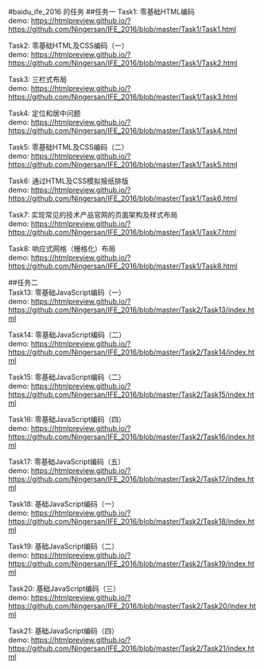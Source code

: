 #baidu_ife_2016 的任务
##任务一
Task1: 零基础HTML编码      
demo: https://htmlpreview.github.io/?https://github.com/Ningersan/IFE_2016/blob/master/Task1/Task1.html 

Task2: 零基础HTML及CSS编码（一）          
demo: https://htmlpreview.github.io/?https://github.com/Ningersan/IFE_2016/blob/master/Task1/Task2.html    

Task3: 三栏式布局         
demo: https://htmlpreview.github.io/?https://github.com/Ningersan/IFE_2016/blob/master/Task1/Task3.html   

Task4: 定位和居中问题          
demo: https://htmlpreview.github.io/?https://github.com/Ningersan/IFE_2016/blob/master/Task1/Task4.html     

Task5: 零基础HTML及CSS编码（二）        
demo: https://htmlpreview.github.io/?https://github.com/Ningersan/IFE_2016/blob/master/Task1/Task5.html     

Task6: 通过HTML及CSS模拟报纸排版       
demo: https://htmlpreview.github.io/?https://github.com/Ningersan/IFE_2016/blob/master/Task1/Task6.html     

Task7: 实现常见的技术产品官网的页面架构及样式布局         
demo: https://htmlpreview.github.io/?https://github.com/Ningersan/IFE_2016/blob/master/Task1/Task7.html                    

Task8: 响应式网格（栅格化）布局         
demo: https://htmlpreview.github.io/?https://github.com/Ningersan/IFE_2016/blob/master/Task1/Task8.html      

##任务二        
Task13: 零基础JavaScript编码（一）      
demo: https://htmlpreview.github.io/?https://github.com/Ningersan/IFE_2016/blob/master/Task2/Task13/index.html     

Task14: 零基础JavaScript编码（二）       
demo: https://htmlpreview.github.io/?https://github.com/Ningersan/IFE_2016/blob/master/Task2/Task14/index.html       

Task15: 零基础JavaScript编码（二）      
demo: https://htmlpreview.github.io/?https://github.com/Ningersan/IFE_2016/blob/master/Task2/Task15/index.html           

Task16: 零基础JavaScript编码（四）         
demo: https://htmlpreview.github.io/?https://github.com/Ningersan/IFE_2016/blob/master/Task2/Task16/index.html      

Task17: 零基础JavaScript编码（五）     
demo: https://htmlpreview.github.io/?https://github.com/Ningersan/IFE_2016/blob/master/Task2/Task17/index.html        

Task18: 基础JavaScript编码（一）           
demo: https://htmlpreview.github.io/?https://github.com/Ningersan/IFE_2016/blob/master/Task2/Task18/index.html        

Task19: 基础JavaScript编码（二）      
demo: https://htmlpreview.github.io/?https://github.com/Ningersan/IFE_2016/blob/master/Task2/Task19/index.html    

Task20: 基础JavaScript编码（三）      
demo: https://htmlpreview.github.io/?https://github.com/Ningersan/IFE_2016/blob/master/Task2/Task20/index.html     

Task21: 基础JavaScript编码（四）      
demo: https://htmlpreview.github.io/?https://github.com/Ningersan/IFE_2016/blob/master/Task2/Task21/index.html 
